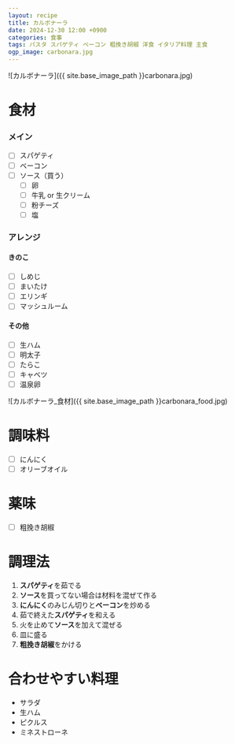 ```yaml
---
layout: recipe
title: カルボナーラ
date: 2024-12-30 12:00 +0900
categories: 食事
tags: パスタ スパゲティ ベーコン 粗挽き胡椒 洋食 イタリア料理 主食
ogp_image: carbonara.jpg
---
```

![カルボナーラ]({{ site.base_image_path }}carbonara.jpg)

# 食材
### メイン
- [ ] スパゲティ
- [ ] ベーコン
- [ ] ソース（買う）
  - [ ] 卵
  - [ ] 牛乳 or 生クリーム
  - [ ] 粉チーズ
  - [ ] 塩

### アレンジ
#### きのこ
- [ ] しめじ
- [ ] まいたけ
- [ ] エリンギ
- [ ] マッシュルーム

#### その他
- [ ] 生ハム
- [ ] 明太子
- [ ] たらこ
- [ ] キャベツ
- [ ] 温泉卵

![カルボナーラ_食材]({{ site.base_image_path }}carbonara_food.jpg)

# 調味料
- [ ] にんにく
- [ ] オリーブオイル

# 薬味
- [ ] 粗挽き胡椒

# 調理法
1. **スパゲティ**を茹でる
2. **ソース**を買ってない場合は材料を混ぜて作る
3. **にんにく**のみじん切りと**ベーコン**を炒める
4. 茹で終えた**スパゲティ**を和える
5. 火を止めて**ソース**を加えて混ぜる
6. 皿に盛る
7. **粗挽き胡椒**をかける

# 合わせやすい料理
- サラダ
- 生ハム
- ピクルス
- ミネストローネ